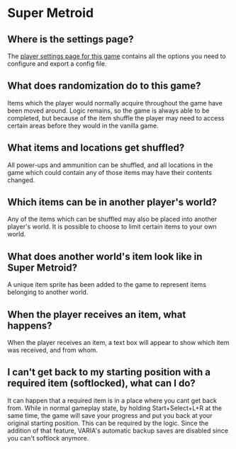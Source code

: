 # Super Metroid

## Where is the settings page?

The [player settings page for this game](../player-settings) contains all the options you need to configure and export a
config file.

## What does randomization do to this game?

Items which the player would normally acquire throughout the game have been moved around. Logic remains, so the game is
always able to be completed, but because of the item shuffle the player may need to access certain areas before they
would in the vanilla game.

## What items and locations get shuffled?

All power-ups and ammunition can be shuffled, and all locations in the game which could contain any of those items may
have their contents changed.

## Which items can be in another player's world?

Any of the items which can be shuffled may also be placed into another player's world. It is possible to choose to limit
certain items to your own world.

## What does another world's item look like in Super Metroid?

A unique item sprite has been added to the game to represent items belonging to another world.

## When the player receives an item, what happens?

When the player receives an item, a text box will appear to show which item was received, and from whom.

## I can't get back to my starting position with a required item (softlocked), what can I do?

It can happen that a required item is in a place where you cant get back from. While in normal gameplay state, by holding
Start+Select+L+R at the same time, the game will save your progress and put you back at your original starting position.
This can be required by the logic. Since the addition of that feature, VARIA's automatic backup saves are disabled since 
you can't softlock anymore.

